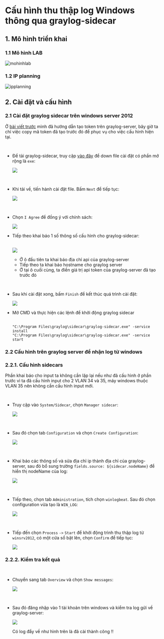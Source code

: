 # Cấu hình thu thập log Windows thông qua graylog-sidecar

## 1. Mô hình triển khai 

### 1.1 Mô hình LAB  

![mohinhlab](../images/mohinhlab.png)

### 1.2 IP planning

![ipplanning](../images/ip_planning.png)

## 2. Cài đặt và cấu hình

### 2.1 Cài đặt graylog sidecar trên windows server 2012

Ở [bài viết trước](./3.Config_graylog_sidecar_in_ubuntu18.md) mình đã hướng dẫn tạo token trên graylog-server, bây giờ ta chỉ việc copy mã token đã tạo trước đó để phục vụ cho việc cấu hình hiện tại. 
<ul>

<br><li>Để tải graylog-sidecar, truy cập [vào đây](https://github.com/Graylog2/collector-sidecar/releases) để down file cài đặt có phần mở rộng là `exe`:</li>

![](../images/scw5.png)

<br><li>Khi tải về, tiến hành cài đặt file. Bấm `Next` để tiếp tục:</li>

![](../images/scw1.png)

<br><li>Chọn `I Agree` để đồng ý với chính sách:</li>

![](../images/scw2.png)

<li>Tiếp theo khai báo 1 số thông số cấu hình cho graylog-sidecar:</li>
<br>

![](../images/scw3.png)

<ul>
<li>Ở ô đầu tiên ta khai báo địa chỉ api của graylog-server</li>
<li>Tiếp theo ta khai báo hostname cho graylog server</li>
<li>Ở tại ô cuối cùng, ta điền giá trị api token của graylog-server đã tạo trước đó</li>

</ul>

<br><li>Sau khi cài đặt xong, bấm `Finish` để kết thúc quá trình cài đặt:</li>

![](../images/scw4.png)

<li>Mở CMD và thực hiện các lệnh để khởi động graylog sidecar</li>
<br>

```
"C:\Program Files\graylog\sidecar\graylog-sidecar.exe" -service install
"C:\Program Files\graylog\sidecar\graylog-sidecar.exe" -service start
```
</ul>

### 2.2 Cấu hình trên graylog server để nhận log từ windows

### 2.2.1. Cấu hình sidecars

Phần khai báo cho input ta không cần lặp lại nếu như đã cấu hình ở phần trước vì ta đã cấu hình input cho 2 VLAN 34 và 35, máy windows thuộc VLAN 35 nên không cần cấu hình input mới.

<ul>

<br><li>Truy cập vào `System/Sidecar`, chọn `Manager sidecar`:</li>

![](../images/scw6.png)

<br><li>Sau đó chọn tab `Configuration` và chọn `Create Configuration`:</li>

![](../images/sc10.png)

<br><li>Khai báo các thông số và sửa địa chỉ ip thành địa chỉ của graylog-server, sau đó bổ sung trường `fields.source: ${sidecar.nodeName}` để hiển thị nodeName của log:</li>

![](../images/scw7.png)

<br><li>Tiếp theo, chọn tab `Administration`, tích chọn `winlogbeat`. Sau đó chọn configuration vừa tạo là `WIN_LOG`:</li>

![](../images/scw8.png)

<br><li>Tiếp đến chọn `Process` `->` `Start` để khởi động trình thu thập log từ `winsrv2012`, có một cửa sổ bật lên, chọn `Confirm` để tiếp tục:</li>

![](../images/scw9.png)

</ul>

### 2.2.2. Kiểm tra kết quả

<ul>

<br><li>Chuyển sang tab `Overview` và chọn `Show messages`:</li>

![](../images/scw10.png)

<br><li>Sau đó đăng nhập vào 1 tài khoản trên windows và kiểm tra log gửi về graylog-server:</li>

![](../images/scw11.png)

Có log đẩy về như hình trên là đã cài thành công !!


